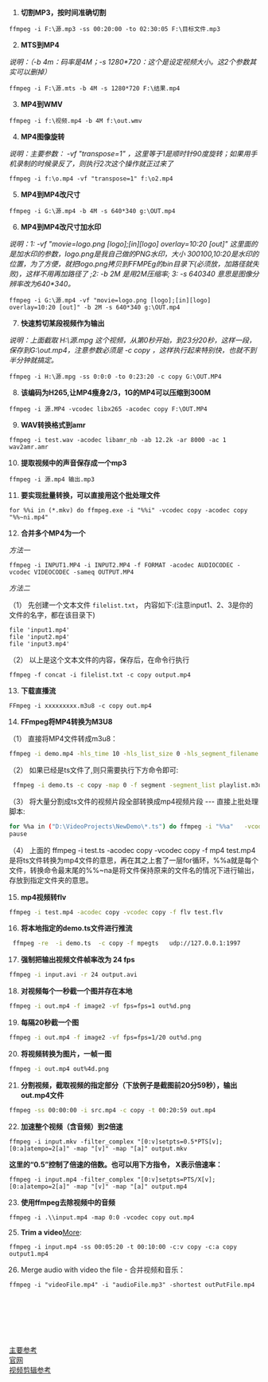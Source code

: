 1. **切割MP3，按时间准确切割**
 ```
ffmpeg -i F:\源.mp3 -ss 00:20:00 -to 02:30:05 F:\目标文件.mp3
 ```


2. **MTS到MP4**

_说明：（-b 4m：码率是4M；-s 1280*720：这个是设定视频大小。这2个参数其实可以删掉）_

```
ffmpeg -i F:\源.mts -b 4M -s 1280*720 F:\结果.mp4
```


3. **MP4到WMV**

```
ffmpeg -i f:\视频.mp4 -b 4M f:\out.wmv
```

4. **MP4图像旋转** 

_说明：主要参数： -vf "transpose=1" ，这里等于1是顺时针90度旋转；如果用手机录制的时候录反了，则执行2次这个操作就正过来了_

```
ffmpeg -i f:\o.mp4 -vf "transpose=1" f:\o2.mp4
```


5. **MP4到MP4改尺寸**

```
ffmpeg -i G:\源.mp4 -b 4M -s 640*340 g:\OUT.mp4
```

6. **MP4到MP4改尺寸加水印**  

_说明：1: -vf "movie=logo.png [logo];[in][logo] overlay=10:20 [out]" 这里面的是加水印的参数，logo.png是我自己做的PNG水印，大小_
_300*100,10:20是水印的位置，为了方便，就把logo.png拷贝到FFMPEg的bin目录下(必须放，加路径就失败)，这样不用再加路径了 ;2: -b 2M 是用2M压缩率; 3: -s 640*340 意思是图像分辨率改为640*340。_

```
ffmpeg -i G:\源.mp4 -vf "movie=logo.png [logo];[in][logo] overlay=10:20 [out]" -b 2M -s 640*340 g:\OUT.mp4
```


7. **快速剪切某段视频作为输出**

_说明：上面截取 H:\源.mpg 这个视频，从第0秒开始，到23分20秒，这样一段，保存到G:\out.mp4，注意参数必须是 -c copy ，这样执行起来特别快，也就不到半分钟就搞定。_

```
ffmpeg -i H:\源.mpg -ss 0:0:0 -to 0:23:20 -c copy G:\OUT.MP4
```

8. **该编码为H265,让MP4瘦身2/3，1G的MP4可以压缩到300M**

```
ffmpeg -i 源.MP4 -vcodec libx265 -acodec copy F:\OUT.MP4
```


9. **WAV转换格式到amr**

```
ffmpeg -i test.wav -acodec libamr_nb -ab 12.2k -ar 8000 -ac 1 wav2amr.amr
```

10. **提取视频中的声音保存成一个mp3**

```
ffmpeg -i 源.mp4 输出.mp3
```


11. **要实现批量转换，可以直接用这个批处理文件**

```
for %%i in (*.mkv) do ffmpeg.exe -i "%%i" -vcodec copy -acodec copy "%%~ni.mp4"
```

12. **合并多个MP4为一个**

_方法一_

```
ffmpeg -i INPUT1.MP4 -i INPUT2.MP4 -f FORMAT -acodec AUDIOCODEC -vcodec VIDEOCODEC -sameq OUTPUT.MP4
```


_方法二_

（1） 先创建一个文本文件 `filelist.txt`， 内容如下:(注意input1、2、3是你的文件的名字，都在该目录下)

```
file 'input1.mp4'
file 'input2.mp4'
file 'input3.mp4'
```


（2） 以上是这个文本文件的内容，保存后，在命令行执行

```
ffmpeg -f concat -i filelist.txt -c copy output.mp4
```


13. **下载直播流**

```
FFmpeg -i xxxxxxxxx.m3u8 -c copy out.mp4
```

14. **FFmpeg将MP4转换为M3U8**

（1）  直接将MP4文件转成m3u8：

```bash
ffmpeg -i demo.mp4 -hls_time 10 -hls_list_size 0 -hls_segment_filename ene_%05d.ts ene.m3u8
```



（2） 如果已经是ts文件了,则只需要执行下方命令即可:

```bash
 ffmpeg -i demo.ts -c copy -map 0 -f segment -segment_list playlist.m3u8 -segment_time 10 output%03d.ts
```


（3） 将大量分割成ts文件的视频片段全部转换成mp4视频片段 --- 直接上批处理脚本:

```bash
for %%a in ("D:\VideoProjects\NewDemo\*.ts") do ffmpeg -i "%%a"   -vcodec copy -vcodec copy -f mp4 "D:\VideoProjects\NewDemo\NewMP4\%%~na.mp4"
pause
```

（4） 上面的  ffmpeg -i test.ts -acodec copy -vcodec copy -f mp4 test.mp4  是将ts文件转换为mp4文件的意思，再在其之上套了一层for循环，%%a就是每个文件，转换命令最末尾的%%~na是将文件保持原来的文件名的情况下进行输出，存放到指定文件夹的意思。



15. **mp4视频转flv**
```bash
ffmpeg -i test.mp4 -acodec copy -vcodec copy -f flv test.flv 
```

16. **将本地指定的demo.ts文件进行推流**

```bash
 ffmpeg -re  -i demo.ts  -c copy -f mpegts   udp://127.0.0.1:1997
```

17. **强制把输出视频文件帧率改为 24 fps**
```bash
ffmpeg -i input.avi -r 24 output.avi
```


18. **对视频每个一秒截一个图并存在本地**

```bash
ffmpeg -i out.mp4 -f image2 -vf fps=fps=1 out%d.png
```


19. **每隔20秒截一个图**

```bash
ffmpeg -i out.mp4 -f image2 -vf fps=fps=1/20 out%d.png
```


20. **将视频转换为图片，一帧一图**

```bash
ffmpeg -i out.mp4 out%4d.png
```

21. **分割视频，截取视频的指定部分（下放例子是截图前20分59秒），输出out.mp4文件**
```bash
ffmpeg -ss 00:00:00 -i src.mp4 -c copy -t 00:20:59 out.mp4
```

22. **加速整个视频（含音频）到2倍速**
```
ffmpeg -i input.mkv -filter_complex "[0:v]setpts=0.5*PTS[v];[0:a]atempo=2[a]" -map "[v]" -map "[a]" output.mkv
```

**这里的“0.5”控制了倍速的倍数。也可以用下方指令， X表示倍速率：**

```
ffmpeg -i input.mp4 -filter_complex "[0:v]setpts=PTS/X[v];[0:a]atempo=2[a]" -map "[v]" -map "[a]" output.mp4
```



23. **使用ffmpeg去除视频中的音频**
```
ffmpeg -i .\\input.mp4 -map 0:0 -vcodec copy out.mp4
```

25. **Trim a video**[More](https://shotstack.io/learn/use-ffmpeg-to-trim-video/):
```
ffmpeg -i input.mp4 -ss 00:05:20 -t 00:10:00 -c:v copy -c:a copy output1.mp4
```


26. Merge audio with video the file - 合并视频和音乐：
```
ffmpeg -i "videoFile.mp4" -i "audioFile.mp3" -shortest outPutFile.mp4
```



<br><br><br><br>


<br> <a href="https://www.jianshu.com/p/91727ab25227" target="_blank">主要参考</a>
<br> <a href="https://ffmpeg.org/ffmpeg.html" target="_blank">官网</a>
<br> <a href="https://zhuanlan.zhihu.com/p/97914917" target="_blank">视频剪辑参考</a>


<br>

<br>

<br>
